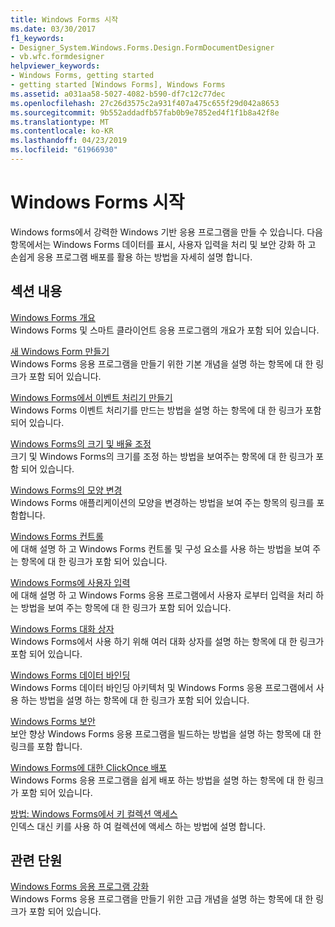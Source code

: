 ```yaml
---
title: Windows Forms 시작
ms.date: 03/30/2017
f1_keywords:
- Designer_System.Windows.Forms.Design.FormDocumentDesigner
- vb.wfc.formdesigner
helpviewer_keywords:
- Windows Forms, getting started
- getting started [Windows Forms], Windows Forms
ms.assetid: a031aa58-5027-4082-b590-df7c12c77dec
ms.openlocfilehash: 27c26d3575c2a931f407a475c655f29d042a8653
ms.sourcegitcommit: 9b552addadfb57fab0b9e7852ed4f1f1b8a42f8e
ms.translationtype: MT
ms.contentlocale: ko-KR
ms.lasthandoff: 04/23/2019
ms.locfileid: "61966930"
---
```

# <a name="getting-started-with-windows-forms"></a>Windows Forms 시작
Windows forms에서 강력한 Windows 기반 응용 프로그램을 만들 수 있습니다. 다음 항목에서는 Windows Forms 데이터를 표시, 사용자 입력을 처리 및 보안 강화 하 고 손쉽게 응용 프로그램 배포를 활용 하는 방법을 자세히 설명 합니다.  
  
## <a name="in-this-section"></a>섹션 내용  
 [Windows Forms 개요](windows-forms-overview.md)  
 Windows Forms 및 스마트 클라이언트 응용 프로그램의 개요가 포함 되어 있습니다.  
  
 [새 Windows Form 만들기](creating-a-new-windows-form.md)  
 Windows Forms 응용 프로그램을 만들기 위한 기본 개념을 설명 하는 항목에 대 한 링크가 포함 되어 있습니다.  
  
 [Windows Forms에서 이벤트 처리기 만들기](creating-event-handlers-in-windows-forms.md)  
 Windows Forms 이벤트 처리기를 만드는 방법을 설명 하는 항목에 대 한 링크가 포함 되어 있습니다.  
  
 [Windows Forms의 크기 및 배율 조정](adjusting-the-size-and-scale-of-windows-forms.md)  
 크기 및 Windows Forms의 크기를 조정 하는 방법을 보여주는 항목에 대 한 링크가 포함 되어 있습니다.  
  
 [Windows Forms의 모양 변경](changing-the-appearance-of-windows-forms.md)  
 Windows Forms 애플리케이션의 모양을 변경하는 방법을 보여 주는 항목의 링크를 포함합니다.  
  
 [Windows Forms 컨트롤](./controls/index.md)  
 에 대해 설명 하 고 Windows Forms 컨트롤 및 구성 요소를 사용 하는 방법을 보여 주는 항목에 대 한 링크가 포함 되어 있습니다.  
  
 [Windows Forms에 사용자 입력](user-input-in-windows-forms.md)  
 에 대해 설명 하 고 Windows Forms 응용 프로그램에서 사용자 로부터 입력을 처리 하는 방법을 보여 주는 항목에 대 한 링크가 포함 되어 있습니다.  
  
 [Windows Forms 대화 상자](dialog-boxes-in-windows-forms.md)  
 Windows Forms에서 사용 하기 위해 여러 대화 상자를 설명 하는 항목에 대 한 링크가 포함 되어 있습니다.  
  
 [Windows Forms 데이터 바인딩](windows-forms-data-binding.md)  
 Windows Forms 데이터 바인딩 아키텍처 및 Windows Forms 응용 프로그램에서 사용 하는 방법을 설명 하는 항목에 대 한 링크가 포함 되어 있습니다.  
  
 [Windows Forms 보안](windows-forms-security.md)  
 보안 향상 Windows Forms 응용 프로그램을 빌드하는 방법을 설명 하는 항목에 대 한 링크를 포함 합니다.  
  
 [Windows Forms에 대한 ClickOnce 배포](clickonce-deployment-for-windows-forms.md)  
 Windows Forms 응용 프로그램을 쉽게 배포 하는 방법을 설명 하는 항목에 대 한 링크가 포함 되어 있습니다.  
  
 [방법: Windows Forms에서 키 컬렉션 액세스](how-to-access-keyed-collections-in-windows-forms.md)  
 인덱스 대신 키를 사용 하 여 컬렉션에 액세스 하는 방법에 설명 합니다.  
  
## <a name="related-sections"></a>관련 단원  
 [Windows Forms 응용 프로그램 강화](./advanced/index.md)  
 Windows Forms 응용 프로그램을 만들기 위한 고급 개념을 설명 하는 항목에 대 한 링크가 포함 되어 있습니다.
